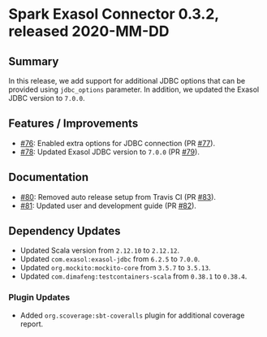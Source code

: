# Spark Exasol Connector 0.3.2, released 2020-MM-DD

## Summary

In this release, we add support for additional JDBC options that can be provided
using `jdbc_options` parameter. In addition, we updated the Exasol JDBC version
to `7.0.0`.

## Features / Improvements

* [#76](https://github.com/exasol/spark-exasol-connector/issues/76): Enabled extra options for JDBC connection (PR [#77](https://github.com/exasol/spark-exasol-connector/pull/77)).
* [#78](https://github.com/exasol/spark-exasol-connector/issues/78): Updated Exasol JDBC version to `7.0.0` (PR [#79](https://github.com/exasol/spark-exasol-connector/pull/79)).

## Documentation

* [#80](https://github.com/exasol/spark-exasol-connector/issues/80): Removed auto release setup from Travis CI (PR [#83](https://github.com/exasol/spark-exasol-connector/pull/83)).
* [#81](https://github.com/exasol/spark-exasol-connector/issues/81): Updated user and development guide (PR [#82](https://github.com/exasol/spark-exasol-connector/pull/82)).

## Dependency Updates

* Updated Scala version from `2.12.10` to `2.12.12`.
* Updated ``com.exasol:exasol-jdbc`` from `6.2.5` to `7.0.0`.
* Updated ``org.mockito:mockito-core`` from `3.5.7` to `3.5.13`.
* Updated ``com.dimafeng:testcontainers-scala`` from `0.38.1` to `0.38.4`.

### Plugin Updates

* Added ``org.scoverage:sbt-coveralls`` plugin for additional coverage report.
